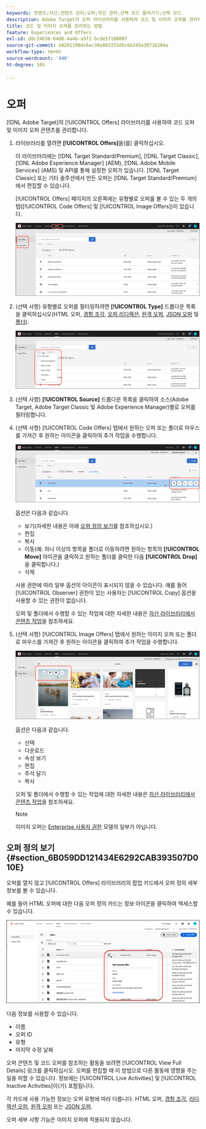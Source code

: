 ```yaml
---
keywords: 컨텐츠;자산;컨텐츠 관리;오퍼;자산 관리;선택 모드 들어가기;선택 모드
description: Adobe Target의 오퍼 라이브러리를 사용하여 코드 및 이미지 오퍼를 관리하는 방법을 알아봅니다.
title: 코드 및 이미지 오퍼를 관리하는 방법
feature: Experiences and Offers
exl-id: d8c24656-64d6-4a4b-a5f2-bcde57180007
source-git-commit: e8201198dc6ac36e803153d5c6b345a30716204a
workflow-type: tm+mt
source-wordcount: '440'
ht-degree: 16%

---
```


# 오퍼

[!DNL Adobe Target]의 [!UICONTROL Offers] 라이브러리를 사용하여 코드 오퍼 및 이미지 오퍼 콘텐츠를 관리합니다.

1. 라이브러리를 열려면 **[!UICONTROL Offers]**&#x200B;을(를) 클릭하십시오.

   이 라이브러리에는 [!DNL Target Standard/Premium], [!DNL Target Classic], [!DNL Adobe Experience Manager] (AEM), [!DNL Adobe Mobile Services] (AMS) 및 API를 통해 설정한 오퍼가 있습니다. [!DNL Target Classic] 또는 기타 솔루션에서 만든 오퍼는 [!DNL Target Standard/Premium]에서 편집할 수 있습니다.

   [!UICONTROL Offers] 페이지의 오른쪽에는 유형별로 오퍼를 볼 수 있는 두 개의 탭([!UICONTROL Code Offers] 및 [!UICONTROL Image Offers])이 있습니다.

   ![코드 오퍼 및 이미지 오퍼 탭을 표시하는 오퍼 페이지](/help/main/c-experiences/c-manage-content/assets/offers-page.png)

1. (선택 사항) 유형별로 오퍼를 필터링하려면 **[!UICONTROL Type]** 드롭다운 목록을 클릭하십시오(HTML 오퍼, [경험 조각](/help/main/c-experiences/c-manage-content/aem-experience-fragments.md), [오퍼 리디렉션](/help/main/c-experiences/c-manage-content/offer-redirect.md), [원격 오퍼](/help/main/c-experiences/c-manage-content/about-remote-offers.md), [JSON 오퍼](/help/main/c-experiences/c-manage-content/create-json-offer.md) 및 [폴더](/help/main/c-experiences/c-manage-content/create-content-folder.md)).

   ![offers_filter 이미지](assets/offers_filter.png)

1. (선택 사항) **[!UICONTROL Source]** 드롭다운 목록을 클릭하여 소스(Adobe Target, Adobe Target Classic 및 Adobe Experience Manager)별로 오퍼를 필터링합니다.

1. (선택 사항) [!UICONTROL Code Offers] 탭에서 원하는 오퍼 또는 폴더로 마우스를 가져간 후 원하는 아이콘을 클릭하여 추가 작업을 수행합니다.

   ![코드 오퍼 옵션](assets/offer-picker-large.png)

   옵션은 다음과 같습니다.

   * 보기(자세한 내용은 아래 [오퍼 정의 보기](#section_6B059DD121434E6292CAB393507D010E)를 참조하십시오.)
   * 편집
   * 복사
   * 이동(예: 하나 이상의 항목을 폴더로 이동하려면 원하는 항목의 **[!UICONTROL Move]** 아이콘을 클릭하고 원하는 폴더를 클릭한 다음 **[!UICONTROL Drop]**&#x200B;을 클릭합니다.)
   * 삭제

   사용 권한에 따라 일부 옵션의 아이콘이 표시되지 않을 수 있습니다. 예를 들어 [!UICONTROL Observer] 권한이 있는 사용자는 [!UICONTROL Copy] 옵션을 사용할 수 있는 권한이 없습니다.

   오퍼 및 폴더에서 수행할 수 있는 작업에 대한 자세한 내용은 [자산 라이브러리에서 콘텐츠 작업](/help/main/c-experiences/c-manage-content/assets-working.md)을 참조하세요.

1. (선택 사항) [!UICONTROL Image Offers] 탭에서 원하는 이미지 오퍼 또는 폴더로 마우스를 가져간 후 원하는 아이콘을 클릭하여 추가 작업을 수행합니다.

   ![이미지 오퍼 옵션](/help/main/c-experiences/c-manage-content/assets/image-offers-icons.png)

   옵션은 다음과 같습니다.

   * 선택
   * 다운로드
   * 속성 보기
   * 편집
   * 주석 달기
   * 복사

   오퍼 및 폴더에서 수행할 수 있는 작업에 대한 자세한 내용은 [자산 라이브러리에서 콘텐츠 작업](/help/main/c-experiences/c-manage-content/assets-working.md)을 참조하세요.

   >[!NOTE]
   >
   >이미지 오퍼는 [Enterprise 사용자 권한](/help/main/administrating-target/c-user-management/property-channel/property-channel.md) 모델의 일부가 아닙니다.


## 오퍼 정의 보기 {#section_6B059DD121434E6292CAB393507D010E}

오퍼를 열지 않고 [!UICONTROL Offers] 라이브러리의 팝업 카드에서 오퍼 정의 세부 정보를 볼 수 있습니다.

예를 들어 HTML 오퍼에 대한 다음 오퍼 정의 카드는 정보 아이콘을 클릭하여 액세스할 수 있습니다.

![offer-card-html 이미지](assets/offer-card-html-new.png)

다음 정보를 사용할 수 있습니다.

* 이름
* 오퍼 ID
* 유형
* 마지막 수정 날짜

오퍼 콘텐츠 및 코드 오퍼를 참조하는 활동을 보려면 [!UICONTROL View Full Details] 링크를 클릭하십시오. 오퍼를 편집할 때 이 방법으로 다른 활동에 영향을 주는 일을 피할 수 있습니다. 정보에는 [!UICONTROL Live Activities] 및 [!UICONTROL Inactive Activities]이(가) 포함됩니다.

각 카드에 사용 가능한 정보는 오퍼 유형에 따라 다릅니다. HTML 오퍼, [경험 조각](/help/main/c-experiences/c-manage-content/aem-experience-fragments.md), [리디렉션 오퍼](/help/main/c-experiences/c-manage-content/offer-redirect.md), [원격 오퍼](/help/main/c-experiences/c-manage-content/about-remote-offers.md) 또는 [JSON 오퍼](/help/main/c-experiences/c-manage-content/create-json-offer.md).

오퍼 세부 사항 기능은 이미지 오퍼에 적용되지 않습니다.

<!--

## Training video: The Content Repository ![Overview badge](/help/main/assets/overview.png)

This video includes information about managing offers.

* Connection between the [Experience Cloud Asset Library](https://experienceleague.adobe.com/docs/core-services/interface/assets/creative-cloud.html) and the Target Content Library 
* Custom HTML Offers 
* Custom HTML Offer in the [!UICONTROL Visual Experience Composer]

>[!VIDEO](https://video.tv.adobe.com/v/17387)

-->
